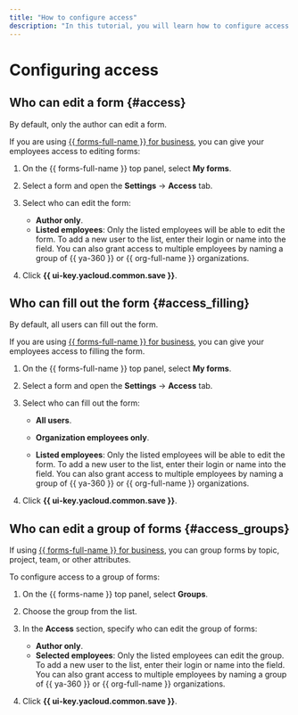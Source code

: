 ```yaml
---
title: "How to configure access"
description: "In this tutorial, you will learn how to configure access to {{ forms-full-name }}."
---
```


# Configuring access

## Who can edit a form {#access}

By default, only the author can edit a form.

If you are using [{{ forms-full-name }} for business](forms-for-org.md), you can give your employees access to editing forms:


1. On the {{ forms-full-name }} top panel, select **My forms**.

1. Select a form and open the **Settings** → **Access** tab.

1. Select who can edit the form:

   * **Author only**.
   * **Listed employees**: Only the listed employees will be able to edit the form. To add a new user to the list, enter their login or name into the field. You can also grant access to multiple employees by naming a group of {{ ya-360 }} or {{ org-full-name }} organizations.

1. Click **{{ ui-key.yacloud.common.save }}**.

## Who can fill out the form {#access_filling}

By default, all users can fill out the form.

If you are using [{{ forms-full-name }} for business](forms-for-org.md), you can give your employees access to filling the form.


1. On the {{ forms-full-name }} top panel, select **My forms**.

1. Select a form and open the **Settings** → **Access** tab.

1. Select who can fill out the form:

   * **All users**.

   * **Organization employees only**.

   * **Listed employees**: Only the listed employees will be able to edit the form. To add a new user to the list, enter their login or name into the field. You can also grant access to multiple employees by naming a group of {{ ya-360 }} or {{ org-full-name }} organizations.

1. Click **{{ ui-key.yacloud.common.save }}**.

## Who can edit a group of forms {#access_groups}

If using [{{ forms-full-name }} for business](forms-for-org.md), you can group forms by topic, project, team, or other attributes.

To configure access to a group of forms:

1. On the {{ forms-name }} top panel, select **Groups**.

1. Choose the group from the list.

1. In the **Access** section, specify who can edit the group of forms:

   * **Author only**.
   * **Selected employees**: Only the listed employees can edit the group. To add a new user to the list, enter their login or name into the field. You can also grant access to multiple employees by naming a group of {{ ya-360 }} or {{ org-full-name }} organizations.

1. Click **{{ ui-key.yacloud.common.save }}**.

